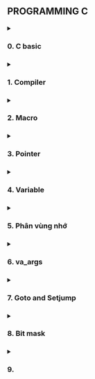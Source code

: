 ## PROGRAMMING C

<details>
<summary><h3>0. C basic<h3></summary>
 <ul>
 <details>
	 
<summary><h4> 0.1 Data Type <h4></summary>

- Some common data types(in library **stdint.h**):

	| Data Type  | Size (bytes) | Range | 
  	|:-------:|:--------:|:--------:|
  	|int8|1 byte |-128 to 127|
	|uint8_t |1 byte |0 to 255|
	|int16_t |2 bytes |-32768 to 32767|
    |uint16_t|2 byte |0 to 65535|
    |int32_t |2 byte |-2147483648 to 2147483647|
    |uint32_t|4 bytes |0 to 4294967295|
    |int64_t |8 bytes |-9223372036854775808 to 9223372036854775807|
    |uint64_t|8 bytes |0 to 18446744073709551615|
  
</details>
<details>
<summary><h4> 0.2 Typedef <h4></summary>

- Typedef được sử dụng để đặt tên mới cho kiểu dữ liệu.
## Example:
```c
#include <stdio.h>
typedef int typeInt; //typeInt can be used in place of int
int main()
{
    typeInt a = 10;
    printf("%d ", a);
    return 0;
}
```
</details>

<details>
<summary><h4> 0.3 C Control Statements <h4></summary>

- C if...else Statement
- Switch Statement in C
- C for Loop
- While and do...while loop in C
- Switch case (combine Enum)

  <details>
	<summary>Example</summary>

    ```c
    #include <stdio.h>
    typedef enum{
        THANG_MOT,
        THANG_HAI,
        THANG_BA,
        THANG_BON,
        
    } thang_t;
    
    int main(){
        thang_t thang;
        switch (thang)
        {
            case THANG_MOT:
            case THANG_BA:
                /* code */
                break;
            case THANG_HAI:
                /* code */
                break;
            case THANG_BON:
                /* code */
                break;
            default:
                printf("Error\n")
                break;
        }
    }
    ```
- Continue
- Break
  </details>
</details>

<details>
<summary><h3>1. Compiler<h3></summary>
 <ul>
	 
  **Quá trình biên dịch:**
  
![alt text](https://media.geeksforgeeks.org/wp-content/uploads/20230404112946/Compilation-Process-in-C.png)
 	
   Bắt đầu từ file ` *.c/ *.h ` ( được gọi là ***Source file***). Ex: main.c
   
   Sau khi qua quá trình tiền xử lý(***Preprocessor***), file ` *.c/ *.h ` chuyển thành file ` *.i ` ( được gọi là ***Preprocessed Sources***). Ex: main.i
   ```c
gcc -E main.c -o main.i
 ```
   Sau đó chuyển sang quá trình ***Compiler*** sẽ biến file `*.i` thành file `*.s` ( được gọi là ***Assemply Code*** ). Ex: main.s
   ```c
gcc main.i -S -o main.s
 ```
   Tiếp đến là quá trình ***Assembler*** sẽ biến file `*.s` thành file `*.o` (được gọi là ***Object files***). Ex. main.o
   ```c
gcc -c main.s -o main.o
 ```
   
   Cuối cùng là quá trình ***Linker*** sẽ kết hợp file `*.o` và các Libraries lại với nhau tạo thành file `*.exe` (được gọi là ***Executable***). Ex. main.exe
   ```c
gcc main.o -o main
 ```
How to run file `main.exe` using cmd: ` ./main.exe ` or ` ./main `
</details>

<details>
<summary><h3>2. Macro <h3></summary>
 <ul>
<details>
<summary><h4> 2.1 #define <h4></summary>
<ul>
<details>
<summary><h4> 2.1.1 Expression <h4></summary>
	
**Example**:	
```c
#define SUM(a, b) (a + b)
```
</details>
<details>
<summary><h4> 2.1.2 CREATE FUNCTION <h4></summary>
	
**Example**:	
```c
#define CREATE_FUNC1(name, cmd)         \
    void name(){                        \
        printf("%s", (char*)cmd);       \
    } 
/* 
    Co the su dung ` # `. Sau ` # ` se la chuoi nen se khong can ` "" ` 
 */
#define CREATE_FUNC2(name, cmd)         \
    void name(){                        \
        printf("%s", (char*)#cmd);      \
    } 
// # to inform that "#cmd" is a string 

CREATE_FUNC1(test1, "This is test 1\n");
CREATE_FUNC1(test2, "This is test 2\n");
CREATE_FUNC2(test3, This is test 1\n); 
CREATE_FUNC2(test4, This is test 2\n);

int main(){
    test1();
    test2();
    test3();
    test4();
}
```

</details>
<details>
<summary><h4> 2.1.3 CREATE VARIABLE <h4></summary>

**Example**:	
```c
    #define CREATE_VARIABLE(name)           \
    int     int__##name;                    \
    double  double__##name;                 \
    char    char__##name 

    // \ used for Line break and the last one don't use
    // ## to connect two string 

    CREATE_VARIABLE(var1);
```
Biến sẽ được khởi tạo thành: 
```c
int int__var1; double double__var1; char char__var1;
```

</details>
<details>
<summary><h4> 2.1.4 Variadic in C <h4></summary>
Reference Documents: https://www.geeksforgeeks.org/variadic-functions-in-c/	

**Example:**
```c
#define VAR(...) __VA_ARGS__   //__VA_ARGS__ will be replaced by anything in (...)
int main(){
	VAR(hello world)
	VAR(int a, int b, int c);
}
```
Output:
``` 
hello world
int a, int b, int c;
```

</details>
</details>	

<details>	
<summary><h4> 2.2 #ifndef ... #endif <h4></summary>
ifndef: if not define
	
Thường được sử dụng để tránh việc define một tên nhiều lần

**Example:**
```c
#ifndef SIZE
/* 
    Neu SIZE chua duoc dinh nghia thi doan nay se duoc su dung 
 */
#define SIZE 5  

#endif
```
</details>

<details>
<summary><h4> 2.3 #if ... #elif... #else... #endif <h4></summary>

**Example:**
```c
#define SIZE 22

#if SIZE > 20
    void display(){
        printf("Size > 20\n");
    }
    
#elif SIZE == 20
    void display(){
        printf("Size = 20\n");
    }
#else SIZE < 20
    void display(){
        printf("Size < 20\n");
    }
#endif
```
</details>
  
 </details>

<details>
<summary><h3>3. Pointer<h3></summary>
<ul>

***Pointer*** can be used to store memory address of variable, function and other pointer
<details>
<summary><h4>3.1 Pointer<h4></summary>
<ul>
	
**Syntax:**
```c
datatype * ptr;
```

**Example:**
```c
#include <stdio.h>

int main(int argc, char const *argv[])
{
    int a = 10;

    int * ptr = &a;

    printf("Address of a: %p\n", &a); 			//Address of a: 000000b66e5ff6dc

    printf("Address of pointer: %p\n", &ptr); 		//Address of pointer: 000000b66e5ff6d0
    printf("Value of pointer: %p\n", ptr);		//Value of pointer: 000000b66e5ff6dc
    printf("Value of variable pointer: %d\n", *ptr);	//Value of variable pointer: 10

    return 0;
}
``` 
</details>

<details>
<summary><h4>3.2 NULL Pointer<h4></summary>
<ul>

- Khi khai báo một biến con trỏ cần gán cho nó một địa chỉ. Nếu chưa sử dụng thì nên gán địa chỉ NULL
- Khi sử dụng xong 1 biến con trỏ cũng nên gán trả lại NULL
  
=> Tránh việc con trỏ trỏ tới một địa chỉ ngẫu nhiên mà chương trình đang sử dụng gây sai lệnh or nhầm lẫn

**Syntax:**
```c
data_type *pointer_name = NULL;
        or
pointer_name = NULL
```
</details>
	
<details>
<summary><h4>3.3 Function Pointer<h4></summary>
<ul>
	
 **Syntax:**
```c
datatype (*ptr) ( para_type_1, para_type_2, ...); //Khai bao con tro ham
ptr = &function();			    	  //Gan dia chi cua ham cho con tro

or

((func_data_type (*)(func_para_type_1, func_para_type_2, ...))name_func)(value_input, ...)
```
**Example:**
```c
#include <stdio.h>
void tong(int a, int b){
    printf("%d + %d = %d\n", a, b, a+b);
}
void hieu(int a, int b){
    printf("%d - %d = %d\n", a, b, a-b);
}
int Tich(int a, int b){
    return a*b;
}
void TinhToan(int a, int b, void (*ptr)(int a, int b)){
    printf("Ham tinh toan:\n");
    ptr(a, b);
}
int main(int argc, char const *argv[])
{
/*
*  @brief Cach 1
*/
    void (*ptr)(int, int);
    ptr = &tong;
    ptr(9,7);

    int (*ptrTich)(int, int) = &Tich;
    printf("%d\n", ptrTich(5, 5));

    void (*ptrTinhtoan)(int, int, void(*));
    ptrTinhtoan = &TinhToan;
    ptrTinhtoan(2, 4, tong);
/*
*  @brief Cach 2
*/
   ((void (*)(int, int))tong)(9, 7);

   printf("Tich: %d", ((int (*)(int, int))Tich)(5, 5));
	
   ((void (*)(int, int, void(*)))TinhToan)(2, 4, tong);

/*
*  @brief Using Function Pointer to caculator
*/
   TinhToan(1, 2, &tong);
   TinhToan(3, 2, &hieu);
}
```
</details>

<details>
<summary><h4>3.4 Void Pointer<h4></summary>
<ul>

 **Syntax:**
```c
void * pointer_name;
```
**Example:**
```c
#include <stdio.h>

int tong(int a, int b){
    return a+b;
}

int main(int argc, char const *argv[])
{
    void *ptr;
    int i = 10;
    double d = 1.1;
    char c = 'c';
    
    ptr = &i;
    printf("Dia chi: %p, Gia tri: %d\n", ptr, *(int *)ptr);

    ptr = &d;
    printf("Dia chi: %p, Gia tri: %f\n", ptr, *(double *)ptr);

    ptr = &c;
    printf("Dia chi: %p, Gia tri: %c\n", ptr, *(char *)ptr);

    ptr = &tong;
    printf("Dia chi: %p\n", ptr);
    printf("Gia tri: %d\n", ((int (*)(int, int))ptr)(1,2));
}
```
**Output:**
```
Dia chi: 000000ede39ffa64, Gia tri: 10
Dia chi: 000000ede39ffa58, Gia tri: 1.100000
Dia chi: 000000ede39ffa57, Gia tri: c
Dia chi: 00007ff6f4311591
Gia tri: 3
```

</details>

<details>
<summary><h4>3.5 Pointer to Pointer<h4></summary>
<ul>

**Example:**
```c
#include <stdio.h>

int main(int argc, char const *argv[])
{
    int a = 10;
    int *ptr = &a;
    int **ptp = &ptr;

    printf("Addr of a: %p\n", &a);
    printf("Addr_ptr: %p Val_ptr: %p Val_var_ptr: %d\n", &ptr, ptr, *ptr);

    printf("Addr_ptr: %p Val_ptr: %p Val_var_ptr: %d", &ptp, ptp, **ptp);
    return 0;
}
```
**Output:**
```c
Addr of a: 000000b82e5ff66c
Addr_ptr: 000000b82e5ff660 Val_ptr: 000000b82e5ff66c Val_var_ptr: 10
Addr_ptp: 000000b82e5ff658 Val_ptp: 000000b82e5ff660 Val_var_ptp: 10
```
</details>
</details>

<details>
<summary><h3>4. Variable<h3></summary>
	
![alt text](https://media.geeksforgeeks.org/wp-content/cdn-uploads/Storage-Classes-In-C.png)

<ul>
<details>
<summary><h4>4.1 Static <h4></summary>
<ul>

	- Ứng dụng khi code MCU: VD Chạy hàm Init() 1 lần duy nhất rồi sau đó k chạy hàm Init() lần nào nữa
</details>

<details>
<summary><h4>4.2 Extern <h4></summary>
	
- Có thể sử dụng variable/function của file khác:
  
```c
main.c
#include <stdio.h>

extern int x;
int main(){
	printf("%d\n", x); // return 10
}
```

```c
main.h
#include <stdio.h>

int x = 10;
```
<ul>
 
</details>

<details>
<summary><h4>4.3 Register <h4></summary>
	
```c
- biến lưu ở CPU register có tốc độ xử lý nhanh hơn biến lưu ở RAM 
nhưng bộ nhớ Register có giới hạn nên chỉ sử dụng khi nào cần thiết
- Can't get the address of the register variable.
```
</details>

<details>
<summary><h4>4.4 Volatile <h4></summary>

- Thông báo cho compiler không tối ưu hàm đã được khởi tạo sẵn( sử dụng giá trị đã được khởi tạo từ trước)

 	- Tránh xảy ra lỗi do tính năng optimization của compiler
  	- VD: Trong Embedded nếu biến count để đếm số lần ngắt ngoài 
   	      thì có thể không cập nhật vì biến count không bị thay đổi bởi phần mềm

```c
volatile int count;

void ISR() {
count++;
}

int main() {
while (1) {
// do something
}
return 0;
}
```
<ul>
</details>
</details>
 
<details>
<summary><h3>5. Phân vùng nhớ<h3></summary>

**Phân vùng trong RAM:**
![alt text](https://github.com/Lqhuy125/C-Advanced/blob/master/5_Phan_Vung_Nho/Phanvungnho.png)

<ul>
<details>
<summary><h4>5.1 Text<h4></summary>
<ul>
	
	- Chỉ có quyền Read 
 
	- Chứa lệnh thực thi chương trình
 
	- Chứa các khai báo hằng số trong chương trình. vd: const int x = 10;

 **Note:**
```c
Khi mà chương trình nạp vào con vxl nó sẽ lưu vào trong phân vùng flash(thông tin sẽ k bị mất đi kể cả khi mất nguồn).
VD: như những phần mềm có ở trên máy, nó được lưu ở phân vùng flash.
Vì khi đó tắt nguồn mở lên thì dữ liệu vẫn sẽ còn.
Khi click vào để run program, thì source code của chương trình đang
được lưu ở flash nó sẽ coppy sang RAM( phân vùng text) để chạy
```
</ul>
</details>

<details>
<summary><h4>5.2 Data<h4></summary>
<ul>
	
	- Quyền truy cập là Read/Write. 
	
	- Chứa biến toàn cục or biến static với giá trị khởi tạo khác không.
 
	- Được giải phóng khi kết thúc chương trình. 

</ul>
</details>

<details>
<summary><h4>5.3 bss<h4></summary>
<ul>
	
	- Quyền truy cập là Read/Write.
	
	- Chứa biến toàn cục or biến static với giá trị khởi tạo bằng không or không khởi tạo.
 
	- Được giải phóng khi kết thúc chương trình.

</ul>
</details>

<details>
<summary><h4>5.4 Heap<h4></summary>
<ul>
	
	– Quyền truy cập là Read/Write.
	
	– Được sử dụng để cấp phát bộ nhớ động như: Malloc, Calloc, …
 
	– Sẽ được giải phóng khi gọi hàm free,…

**Example:**
```c
//malloc/calloc return void* => can ep kieu

uint16_t *ptr = (uint16_t*)malloc(sizeof(uint16_t)*5);  //cap phat bo nho

ptr = (uint16_t*)realloc(ptr, sizeof(uint16_t)*7); 	//thay doi bo nho cua mang truoc do

free(ptr);						//Giai phong vung nho 
```
</ul>
</details>

<details>
<summary><h4>5.5 Stack<h4></summary>
<ul>
	
	– Quyền truy cập là Read/Write.
	
	– Được sử dụng cấp phát cho biến local, input parameter của hàm,…	
 	
	– Sẽ được giải phóng khi ra khỏi block code/hàm
 **Note:** 
- Dù là hằng số nhưng nếu được khai báo trong hàm bất kì( biến này sẽ trở thành biến cục bộ)
=> biến này sẽ được lưu vào phân vùng **Stack**

**Example:**
```c
void func(int a, int b){
    int c = a + b;
    printf("%d\n", c);
    //Note
    const int i = 10;           // SE DUOC LUU TAI PHAN VUNG STACK 
                                // VI LA BIEN CUC BO MAC DU LA HANG SO
}
```
</ul>
</details>

**Note: So sánh Heap và Stack**
- Đều là vùng nhớ được tạo ra và lưu trữ trong RAM khi chương trình được thực thi
- Stack: Lưu biến cục bộ, tham số truyền vào hàm. Heap: Lưu vùng nhớ cho các biến con trỏ cấp phát động
- Kích thước vùng nhớ:(cố định hay không cố định)
- Dặc điểm vùng nhớ: (Quản lý ntn? Bởi ai? Vùng nhớ sẽ ảnh hưởng ntn sau khi thực hiện/hành động 1 quá trình nào đó?)

</details>

<details>
<summary><h3>6. va_args<h3></summary>
<ul>

***Syntax:*** 
```c
int function_name(data_type variable_name, ...);
```    
- Để gọi được hàm này cần khai báo thư viện: `#include <stdarg.h>`
  
    **Example:**
    ```c
    #include <stdio.h>
    #include <stdarg.h>

    int findMin(int num, ...){
        int tmp = 0, min;

        va_list va;                     //va_list is a type to hold information about variable argument
        
        va_start(va, num);              //va_start must be called before accessing variable argument list

        min = va_arg(va, int);          //Now arguments can be accessed one by one
                                        //Here, va_arg is accessed first argument in list


        for (int i = 1; i < num; i++)               //do something with va_arg()
            if( (tmp = va_arg(va, int)) < min)
                min = tmp;
        
        va_end(va);                     //va_end should be executed before the function returns

        return min;

    }

    int main(int argc, char const *argv[])
    {
        printf("Min in list: %d\n", findMin(5, 4, 67, 6, 7, 1));
        return 0;
    }
    ```
    
</details>

<details>
<summary><h3>7. Goto and Setjump<h3></summary>
<ul>
<details>
<summary><h4>7.1 Goto<h4></summary> 

**Syntax:** 
```
Syntax1      |   Syntax2
----------------------------
goto label;  |    label:  
.            |    .
.            |    .
.            |    .
label:       |    goto label;
```
**Note:**

- Thường được sử dụng để break các vòng lặp lồng nhau.
    
    VD: Có 3 vòng lặp lồng nhau, khi break 1 vòng lặp thì nó sẽ ra vòng lặp bên ngoài. 
    
    => sử dụng goto sẽ hợp lý hơn
- Chỉ sử dụng được trong phạm vi 1 function
</details>


<details>
<summary><h4>7.2 Setjump<h4></summary>

- setjump and longjump are defined in ***setjmp.h***
 
**Syntax:** 
```c
jmp_buf buf; //Khai bao buf

setjump(buf); //uses buf to remember the current position and returns 0.

longjump(buf, i); //when call this func will Go back to the place buf (setjump) is pointing to and return i.
``` 
**Note:**

- Có thể sử dụng để làm biến toàn cục
</details>

</details>


<details>
<summary><h3>8. Bit mask<h3></summary>
<ul>

- dich trai
- dih phai
- phep or
- phep and
- dao bit

vd: sd bit mask kiem tra gio hang xem co cac mat hang nao

cac mat hang su dung enum de thiet ke

**Note:**
- clear bit: giohang &= ~ao
- set: giohang |= ao

- check bit: dulieucanCheck  & (1 << vi tri can kiem tra)

    == 0 thi bit tai vitriCheck = 0

    !=0  thi bit tai vitriCheck = 1
</details>

<details>
<summary><h3>9. <h3></summary>
<ul>

</details>

